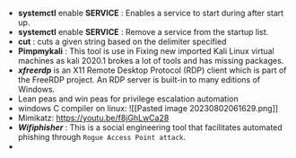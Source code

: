 
+ **systemctl** enable **SERVICE** : Enables a service to start during after start up.
+ **systemctl** enable **SERVICE** : Remove a service from the startup list.
+ **cut** : cuts a given string based on the delimiter specified 
+ **Pimpmykali** :  This tool is use in Fixing  new imported Kali Linux virtual machines as kali 2020.1 brokes a lot of tools and has missing packages.
+    **_xfreerdp_** is an X11 Remote Desktop Protocol (RDP) client which is part of the FreeRDP project. An RDP server is built-in to many editions of Windows.
+ Lean peas and win peas for privilege escalation automation 
+ windows C compiler on linux:
![[Pasted image 20230802061629.png]]
+ Mimikatz: https://youtu.be/f8jGhLwCa28
+ **_Wifiphisher_** : This is a social engineering tool that facilitates automated phishing through `Rogue Access Point attack`.
+ 